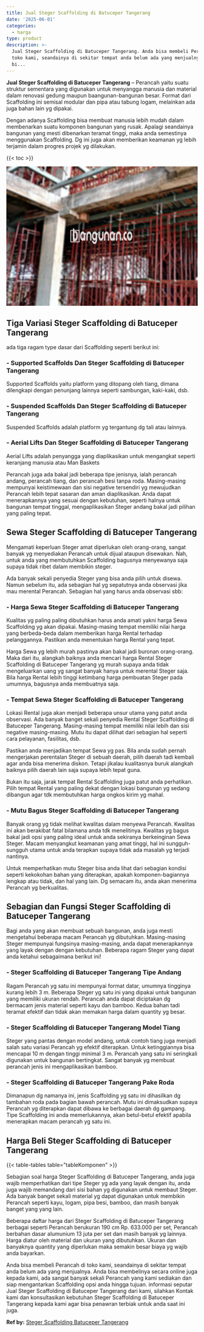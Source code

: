 ```yaml
---
title: Jual Steger Scaffolding di Batuceper Tangerang
date: '2025-06-01'
categories:
  - harga
type: product
description: >-
  Jual Steger Scaffolding di Batuceper Tangerang. Anda bisa membeli Perancah di
  toko kami, seandainya di sekitar tempat anda belum ada yang menjualnya. Anda
  bi...
---
```


**Jual Steger Scaffolding di Batuceper Tangerang** – Perancah yaitu suatu struktur sementara yang digunakan untuk menyangga manusia dan material dalam renovasi gedung maupun baangunan-bangunan besar. Format dari Scaffolding ini semisal modular dan pipa atau tabung logam, melainkan ada juga bahan lain yg dipakai.

Dengan adanya Scaffolding bisa membuat manusia lebih mudah dalam membenarkan suatu komponen bangunan yang rusak. Apalagi seandainya bangunan yang mesti dibenarkan teramat tinggi, maka anda semestinya menggunakan Scaffolding. Dg ini juga akan memberikan keamanan yg lebih terjamin dalam progres projek yg dilakukan.

{{< toc >}}

![Jual Steger Scaffolding di Batuceper Tangerang](/images/sewa-scaffolding-steger-17.png)

## Tiga Variasi Steger Scaffolding di Batuceper Tangerang

ada tiga ragam type dasar dari Scaffolding seperti berikut ini:

### \- Supported Scaffolds Dan Steger Scaffolding di Batuceper Tangerang

Supported Scaffolds yaitu platform yang ditopang oleh tiang, dimana dilengkapi dengan penunjang lainnya seperti sambungan, kaki-kaki, dsb.

### \- Suspended Scaffolds Dan Steger Scaffolding di Batuceper Tangerang

Suspended Scaffolds adalah platform yg tergantung dg tali atau lainnya.

### \- Aerial Lifts Dan Steger Scaffolding di Batuceper Tangerang

Aerial Lifts adalah penyangga yang diaplikasikan untuk mengangkat seperti keranjang manusia atau Man Baskets

Perancah juga ada bakal jadi beberapa tipe jenisnya, ialah perancah andang, perancah tiang, dan perancah besi tanpa roda. Masing-masing mempunyai keistimewaan dan sisi negative tersendiri yg mewujudkan Perancah lebih tepat sasaran dan aman diaplikasikan. Anda dapat menerapkannya yang sesuai dengan kebutuhan, seperti halnya untuk bangunan tempat tinggal, mengaplikasikan Steger andang bakal jadi pilihan yang paling tepat.

## Sewa Steger Scaffolding di Batuceper Tangerang

Mengamati keperluan Steger amat diperlukan oleh orang-orang, sangat banyak yg menyediakan Perancah untuk dijual ataupun disewakan. Nah, untuk anda yang membutuhkan Scaffolding bagusnya menyewanya saja supaya tidak ribet dalam membikin steger.

Ada banyak sekali penyedia Steger yang bisa anda pilih untuk disewa. Namun sebelum itu, ada sebagian hal yg sepatutnya anda observasi jika mau merental Perancah. Sebagian hal yang harus anda observasi sbb:

### \- Harga Sewa Steger Scaffolding di Batuceper Tangerang

Kualitas yg paling paling dibutuhkan harus anda amati yakni harga Sewa Scaffolding yg akan dipakai. Masing-masing tempat memiliki nilai harga yang berbeda-beda dalam memberikan harga Rental terhadap pelanggannya. Pastikan anda menentukan harga Rental yang tepat.

Harga Sewa yg lebih murah pastinya akan bakal jadi buronan orang-orang. Maka dari itu, alangkah baiknya anda mencari harga Rental Steger Scaffolding di Batuceper Tangerang yg murah supaya anda tidak mengeluarkan uang yg sangat banyak hanya untuk merental Steger saja. Bila harga Rental lebih tinggi ketimbang harga pembuatan Steger pada umumnya, bagusnya anda membuatnya saja.

### \- Tempat Sewa Steger Scaffolding di Batuceper Tangerang

Lokasi Rental juga akan menjadi beberapa unsur utama yang patut anda observasi. Ada banyak banget sekali penyedia Rental Steger Scaffolding di Batuceper Tangerang. Masing-masing tempat memiliki nilai lebih dan sisi negative masing-masing. Mutu itu dapat dilihat dari sebagian hal seperti cara pelayanan, fasilitas, dsb.

Pastikan anda menjadikan tempat Sewa yg pas. Bila anda sudah pernah mengerjakan perentalan Steger di sebuah daerah, pilih daerah tadi kembali agar anda bisa menerima diskon. Tetapi jikalau kualitasnya buruk alangkah baiknya pilih daerah lain saja supaya lebih tepat guna.

Bukan itu saja, jarak tempat Rental Scaffolding juga patut anda perhatikan. Pilih tempat Rental yang paling dekat dengan lokasi bangunan yg sedang dibangun agar tdk membutuhkan harga ongkos kirim yg mahal.

### \- Mutu Bagus Steger Scaffolding di Batuceper Tangerang

Banyak orang yg tidak melihat kwalitas dalam menyewa Perancah. Kwalitas ini akan berakibat fatal bilamana anda tdk menelitinya. Kwalitas yg bagus bakal jadi opsi yang paling ideal untuk anda sekiranya berkeinginan Sewa Steger. Macam menyangkut keamanan yang amat tinggi, hal ini sungguh-sungguh utama untuk anda terapkan supaya tidak ada masalah yg terjadi nantinya.

Untuk memperhatikan mutu Steger bisa anda lihat dari sebagian kondisi seperti kekokohan bahan yang diterapkan, apakah komponen-bagiannya lengkap atau tidak, dan hal yang lain. Dg semacam itu, anda akan menerima Perancah yg berkualitas.

## Sebagian dan Fungsi Steger Scaffolding di Batuceper Tangerang

Bagi anda yang akan membuat sebuah bangunan, anda juga mesti mengetahui beberapa macam Perancah yg dibutuhkan. Masing-masing Steger mempunyai fungsinya masing-masing, anda dapat menerapkannya yang layak dengan dengan kebutuhan. Beberapa ragam Steger yang dapat anda ketahui sebagaimana berikut ini!

### \- Steger Scaffolding di Batuceper Tangerang Tipe Andang

Ragam Perancah yg satu ini mempunyai format datar, umumnya tingginya kurang lebih 3 m. Beberapa Steger yg satu ini yang dipakai untuk bangunan yang memiliki ukuran rendah. Perancah anda dapat diciptakan dg bermacam jenis material seperti kayu dan bamboo. Kedua bahan tadi teramat efektif dan tidak akan memakan harga dalam quantity yg besar.

### \- Steger Scaffolding di Batuceper Tangerang Model Tiang

Steger yang pantas dengan model andang, untuk contoh tiang juga menjadi salah satu variasi Perancah yg efektif diterapkan. Untuk ketinggiannya bisa mencapai 10 m dengan tinggi minimal 3 m. Perancah yang satu ini seringkali digunakan untuk bangunan bertingkat. Sangat banyak yg membuat perancah jenis ini mengaplikasikan bamboo.

### \- Steger Scaffolding di Batuceper Tangerang Pake Roda

Dimanapun dg namanya ini, jenis Scaffolding yg satu ini dihasilkan dg tambahan roda pada bagian bawah perancah. Mutu ini dimaksudkan supaya Perancah yg diterapkan dapat dibawa ke berbagai daerah dg gampang. Tipe Scaffolding ini anda memerlukannya, akan betul-betul efektif apabila menerapkan macam perancah yg satu ini.

## Harga Beli Steger Scaffolding di Batuceper Tangerang

{{< table-tables table="tableKomponen" >}}

Sebagian soal harga Steger Scaffolding di Batuceper Tangerang, anda juga wajib memperhatikan dari tipe Steger yg ada yang layak dengan itu, anda juga wajib memandang dari sisi bahan yg digunakan untuk membaut Steger. Ada banyak banget sekali material yg dapat digunakan untuk membikin Perancah seperti kayu, logam, pipa besi, bamboo, dan masih banyak banget yang yang lain.

Beberapa daftar harga dari Steger Scaffolding di Batuceper Tangerang berbagai seperti Perancah berukuran 190 cm Rp. 633.000 per set, Perancah berbahan dasar alumunium 13 juta per set dan masih banyak yg lainnya. Harga diatur oleh material dan ukuran yang dibutuhkan. Ukuran dan banyaknya quantity yang diperlukan maka semakin besar biaya yg wajib anda bayarkan.

Anda bisa membeli Perancah di toko kami, seandainya di sekitar tempat anda belum ada yang menjualnya. Anda bisa membelinya secara online juga kepada kami, ada sangat banyak sekali Perancah yang kami sediakan dan siap mengantarkan Scaffolding opsi anda hingga tujuan. informasi seputar Jual Steger Scaffolding di Batuceper Tangerang dari kami, silahkan Kontak kami dan konsultasikan kebutuhan Steger Scaffolding di Batuceper Tangerang kepada kami agar bisa penawran terbiak untuk anda saat ini juga.

**Ref by:** [Steger Scaffolding Batuceper Tangerang](https://id.wikipedia.org/wiki/Steger)
